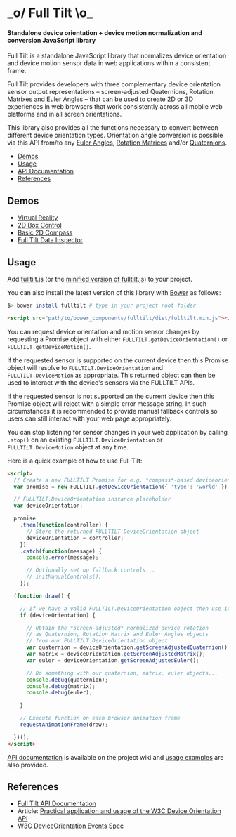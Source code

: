 \_o/ Full Tilt \o\_
================

#### Standalone device orientation + device motion normalization and conversion JavaScript library ####

Full Tilt is a standalone JavaScript library that normalizes device orientation and device motion sensor data in web applications within a consistent frame.

Full Tilt provides developers with three complementary device orientation sensor output representations – screen-adjusted Quaternions, Rotation Matrixes and Euler Angles – that can be used to create 2D or 3D experiences in web browsers that work consistently across all mobile web platforms and in all screen orientations.

This library also provides all the functions necessary to convert between different device orientation types. Orientation angle conversion is possible via this API from/to any [Euler Angles](http://en.wikipedia.org/wiki/Euler_angles), [Rotation Matrices](http://en.wikipedia.org/wiki/Rotation_matrix) and/or [Quaternions](http://en.wikipedia.org/wiki/Quaternion).

* [Demos](#demos)
* [Usage](#usage)
* [API Documentation](https://github.com/richtr/Full-Tilt/wiki/Full-Tilt-API-Documentation)
* [References](#references)

## Demos ##

* [Virtual Reality](http://richtr.github.io/Full-Tilt/examples/vr_test.html)
* [2D Box Control](http://richtr.github.io/Full-Tilt/examples/box2d.html)
* [Basic 2D Compass](http://richtr.github.io/Full-Tilt/examples/compass.html)
* [Full Tilt Data Inspector](http://richtr.github.io/Full-Tilt/examples/data_display.html)

## Usage ##

Add [fulltilt.js](https://github.com/richtr/Full-Tilt/blob/master/dist/fulltilt.js) (or the [minified version of fulltilt.js](https://github.com/richtr/Full-Tilt/blob/master/dist/fulltilt.min.js)) to your project.

You can also install the latest version of this library with [Bower](http://bower.io/) as follows:

```bash
$> bower install fulltilt # type in your project root folder
```

```html
<script src="path/to/bower_components/fulltilt/dist/fulltilt.min.js"></script>
```

You can request device orientation and motion sensor changes by requesting a Promise object with either `FULLTILT.getDeviceOrientation()` or `FULLTILT.getDeviceMotion()`.

If the requested sensor is supported on the current device then this Promise object will resolve to `FULLTILT.DeviceOrientation` and `FULLTILT.DeviceMotion` as appropriate. This returned object can then be used to interact with the device's sensors via the FULLTILT APIs.

If the requested sensor is not supported on the current device then this Promise object will reject with a simple error message string. In such circumstances it is recommended to provide manual fallback controls so users can still interact with your web page appropriately.

You can stop listening for sensor changes in your web application by calling `.stop()` on an existing `FULLTILT.DeviceOrientation` or `FULLTILT.DeviceMotion` object at any time.

Here is a quick example of how to use Full Tilt:

```html
<script>
  // Create a new FULLTILT Promise for e.g. *compass*-based deviceorientation data
  var promise = new FULLTILT.getDeviceOrientation({ 'type': 'world' });

  // FULLTILT.DeviceOrientation instance placeholder
  var deviceOrientation;

  promise
    .then(function(controller) {
      // Store the returned FULLTILT.DeviceOrientation object
      deviceOrientation = controller;
    })
    .catch(function(message) {
      console.error(message);

      // Optionally set up fallback controls...
      // initManualControls();
    });

  (function draw() {

    // If we have a valid FULLTILT.DeviceOrientation object then use it
    if (deviceOrientation) {

      // Obtain the *screen-adjusted* normalized device rotation
      // as Quaternion, Rotation Matrix and Euler Angles objects
      // from our FULLTILT.DeviceOrientation object
      var quaternion = deviceOrientation.getScreenAdjustedQuaternion();
      var matrix = deviceOrientation.getScreenAdjustedMatrix();
      var euler = deviceOrientation.getScreenAdjustedEuler();

      // Do something with our quaternion, matrix, euler objects...
      console.debug(quaternion);
      console.debug(matrix);
      console.debug(euler);

    }

    // Execute function on each browser animation frame
    requestAnimationFrame(draw);

  })();
</script>
```

[API documentation](https://github.com/richtr/Full-Tilt/wiki/Full-Tilt-API-Documentation) is available on the project wiki and [usage examples](https://github.com/richtr/Full-Tilt/tree/master/examples) are also provided.

## References ##

* [Full Tilt API Documentation](https://github.com/richtr/Full-Tilt/wiki/Full-Tilt-API-Documentation)
* Article: [Practical application and usage of the W3C Device Orientation API](http://dev.opera.com/articles/view/w3c-device-orientation-usage/)
* [W3C DeviceOrientation Events Spec](http://w3c.github.io/deviceorientation/spec-source-orientation.html)
